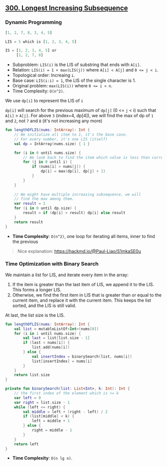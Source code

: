 ## [300. Longest Increasing Subsequence](https://leetcode.com/problems/longest-increasing-subsequence/)

### Dynamic Programming
```js
[1, 2, 7, 8, 3, 4, 5]

LIS = 5 which is [1, 2, 3, 4, 5]

IS = [1, 2, 3, 4, 5] or 
     [1, 2, 7, 8]
```

* Subproblem: `LIS(i)` is the LIS of substring that ends with `A[i]`.
* Relation: `LIS(i) = 1 + max(LIS(j))` where `A[i] < A[j]` and `0 <= j < i`.
* Topological order: Increaing `i`.
* Base case: `LIS(i:i) = 1`, the LIS of the single character is 1.
* Original problem: `max(LIS(i))` where `0 <= i < n`.
* Time Complexity: `O(n^2)`.

We use `dp[i]` to represent the LIS of `i`

`dp[i]` will search for the previous maximum of `dp[j]` (0 <= `j` < i) such that `A[i]` > `A[j]`. For above `3` (index=4, dp[4]), we will find the max of dp of `1` and `2`, not `7` and `8` (it's not increasing any more)

```kotlin
fun lengthOfLIS(nums: IntArray): Int {
    // We initialize all item to 1, it's the base case.
    // For every number, it's one LIS (itself)
    val dp = IntArray(nums.size) { 1 }

    for (i in 0 until nums.size) {
        // We look back to find the item which value is less than current value
        for (j in 0 until i) {
            if (nums[i] > nums[j]) {
                dp[i] = max(dp[i], dp[j] + 1)
            }
        }
    }
    
    // We might have multiple increasing subsequence, we will 
    // find the max among them.
    var result = 1
    for (i in 0 until dp.size) {
        result = if (dp[i] > result) dp[i] else result
    }
    return result
}
```

* **Time Complexity**: `O(n^2)`, one loop for iterating all items, inner to find the previous 

> Nice explanation: https://hackmd.io/@Paul-Liao/S1mkaSE0u

### Time Optimization with Binary Search
We maintain a list for LIS, and iterate every item in the array:
1. If the item is greater than the last item of LIS, we append it to the LIS. This forms a longer LIS.
2. Otherwise, we find the first item in LIS that is greater than or equal to the current item, and replace it with the current item. This keeps the list sorted, and the LIS is still valid.

At last, the list size is the LIS.

```kotlin
fun lengthOfLIS(nums: IntArray): Int {
    val list = mutableListOf<Int>(nums[0])
    for (i in 1 until nums.size) {
        val last = list[list.size - 1]
        if (last < nums[i]) {
            list.add(nums[i])
        } else {
            val insertIndex = binarySearch(list, nums[i])
            list[insertIndex] = nums[i]
        }
    }
    return list.size
}

private fun binarySearch(list: List<Int>, k: Int): Int {
    // the first index of the element which is >= k
    var left = 0
    var right = list.size - 1
    while (left <= right) {
        val middle = left + (right - left) / 2
        if (list[middle] < k) {
            left = middle + 1
        } else {
            right = middle - 1
        }
    }
    return left
}
```

* **Time Complexity**: `O(n lg n)`.

